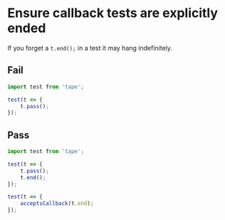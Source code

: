 # Ensure callback tests are explicitly ended

If you forget a `t.end();` in a test it may hang indefinitely.


## Fail

```js
import test from 'tape';

test(t => {
	t.pass();
});
```


## Pass

```js
import test from 'tape';

test(t => {
	t.pass();
	t.end();
});

test(t => {
	acceptsCallback(t.end);
});
```
